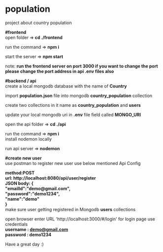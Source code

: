 # population
project about country population

<b>#frontend </b> <br>
open folder =><b> cd ./frontend </b> <br>

run the command => <b>npm i</b> <br>

start the server => <b> npm start </b> <br>
 
note: <b> run the frontend server on port 3000 if you want to change the port please change the port address in api .env files also </b>

 <b>#backend / api </b><br>
create a local mongodb database with the name of <b>Country</b> <br>

import <b>population.json</b> file into mongodb <b>country_population</b> collection <br>

create two collections in it name as <b>country_population</b> and <b>users</b><br>

update your local mongodb uri in <b>.env</b> file field called <b>MONGO_URI</b> <br>

open the api folder => <b>cd ./api</b><br>

run the command => <b> npm i</b><br>
install nodemon locally <br>

run api server => <b>nodemon</b> <br>

<b>#create new user </b><br>
use postman to register new user use below mentioned Api Config <br>

<b>
method:POST <br>
url: http://localhost:8080/api/user/register <br>
JSON body: { <br>
    "emailId":"demo@gmail.com",<br>
    "password":"demo1234",<br>
    "name":"demo"<br>
}<br>
</b>
make sure user getting registered in Mongodb <b>users</b> collections

open browser enter URL <link> 'http://localhost:3000/#/login' </link> for login page use credentials <br>
<b>username : demo@gmail.com</b> <br>
<b> password : demo1234 </b> <br>

Have a great day :)






